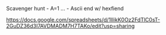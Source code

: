 Scavenger hunt
    - A=1 ...
    - Ascii
end w/ hexfiend

https://docs.google.com/spreadsheets/d/1IIikK0Oz2FdTlC0sT-2GuDZ36d3I7AVDMADM7H7TAKo/edit?usp=sharing